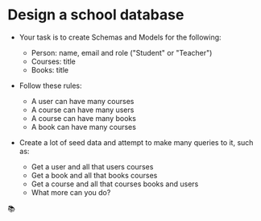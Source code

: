 # Design a school database

-   Your task is to create Schemas and Models for the following:

    -   Person: name, email and role ("Student" or "Teacher")
    -   Courses: title
    -   Books: title

-   Follow these rules:

    -   A user can have many courses
    -   A course can have many users
    -   A course can have many books
    -   A book can have many courses

-   Create a lot of seed data and attempt to make many queries to it, such as:
    -   Get a user and all that users courses
    -   Get a book and all that books courses
    -   Get a course and all that courses books and users
    -   What more can you do?

📚
